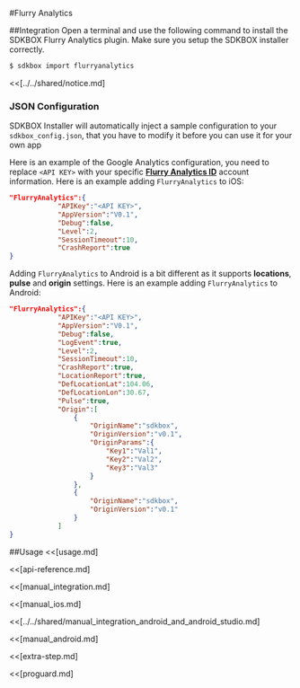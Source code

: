 <!--
Include Base: /Users/jtsm/Chukong-Inc/pr/en/src/flurryanalytics/v3-cpp
-->

#Flurry Analytics

##Integration
Open a terminal and use the following command to install the SDKBOX Flurry Analytics plugin. Make sure you setup the SDKBOX installer correctly.
```bash
$ sdkbox import flurryanalytics
```

<<[../../shared/notice.md]

<!--## Configuration
<<[../../shared/sdkbox_cloud.md]
<<[../../shared/remote_application_config.md]-->

### JSON Configuration
SDKBOX Installer will automatically inject a sample configuration to your `sdkbox_config.json`, that you have to modify it before you can use it for your own app

Here is an example of the Google Analytics configuration, you need to replace `<API KEY>`  with your specific [__Flurry Analytics ID__](http://www.flurry.com/solutions/analytics) account information.
Here is an example adding `FlurryAnalytics` to iOS:
```json
"FlurryAnalytics":{
            "APIKey":"<API KEY>",
            "AppVersion":"V0.1",
            "Debug":false,
            "Level":2,
            "SessionTimeout":10,
            "CrashReport":true
}
```

Adding `FlurryAnalytics` to Android is a bit different as it supports __locations__, __pulse__ and __origin__ settings. Here is an example adding `FlurryAnalytics` to Android:
```json
"FlurryAnalytics":{
            "APIKey":"<API KEY>",
            "AppVersion":"V0.1",
            "Debug":false,
            "LogEvent":true,
            "Level":2,
            "SessionTimeout":10,
            "CrashReport":true,
            "LocationReport":true,
            "DefLocationLat":104.06,
            "DefLocationLon":30.67,
            "Pulse":true,
            "Origin":[
                {
                    "OriginName":"sdkbox",
                    "OriginVersion":"v0.1",
                    "OriginParams":{
                        "Key1":"Val1",
                        "Key2":"Val2",
                        "Key3":"Val3"
                    }
                },
                {
                    "OriginName":"sdkbox",
                    "OriginVersion":"v0.1"
                }
            ]
}
```

<!--<<[sdkbox-config-encrypt.md]-->

##Usage
<<[usage.md]

<<[api-reference.md]

<<[manual_integration.md]

<<[manual_ios.md]

<<[../../shared/manual_integration_android_and_android_studio.md]

<<[manual_android.md]

<<[extra-step.md]

<<[proguard.md]
